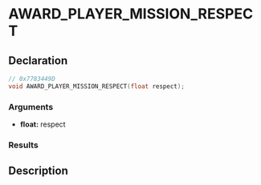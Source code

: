 # AWARD_PLAYER_MISSION_RESPECT

## Declaration
```cpp
// 0x7783449D
void AWARD_PLAYER_MISSION_RESPECT(float respect);
```

### Arguments
- **float:** respect

### Results

## Description
